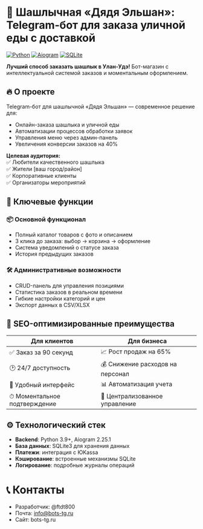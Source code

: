 # 🍢 Шашлычная «Дядя Эльшан»: Telegram-бот для заказа уличной еды с доставкой

[![Python](https://img.shields.io/badge/Python-3.9%2B-blue?logo=python)](https://python.org)
[![Aiogram](https://img.shields.io/badge/Aiogram-2.x-green?logo=telegram)](https://docs.aiogram.dev/)
[![SQLite](https://img.shields.io/badge/SQLite-3%2B-lightgrey?logo=sqlite)](https://sqlite.org)

**Лучший способ заказать шашлык в Улан-Удэ!** Бот-магазин с интеллектуальной системой заказов и моментальным оформлением.

## 🔥 О проекте
Telegram-бот для шашлычной «Дядя Эльшан» — современное решение для:
- Онлайн-заказа шашлыка и уличной еды
- Автоматизации процессов обработки заявок
- Управления меню через админ-панель
- Увеличения конверсии заказов на 40%

**Целевая аудитория:**  
✅ Любители качественного шашлыка  
✅ Жители [ваш город/район]  
✅ Корпоративные клиенты  
✅ Организаторы мероприятий

## 🚀 Ключевые функции
### 📦 Основной функционал
- Полный каталог товаров с фото и описанием
- 3 клика до заказа: выбор → корзина → оформление
- Система уведомлений о статусе заказа
- История предыдущих заказов

### 🛠 Административные возможности
- CRUD-панель для управления позициями
- Статистика заказов в реальном времени
- Гибкие настройки категорий и цен
- Экспорт данных в CSV/XLSX

## 📌 SEO-оптимизированные преимущества
| Для клиентов | Для бизнеса |
|--------------|-------------|
| ✅ Заказ за 90 секунд | 📈 Рост продаж на 65% |
| 🕑 24/7 доступность | 💰 Снижение расходов на персонал |
| 📲 Удобный интерфейс | 📊 Автоматизация учета |
| ⏱ Моментальное подтверждение | 🔐 Централизованное управление |

## ⚙️ Технологический стек
- **Backend**: Python 3.9+, Aiogram 2.25.1
- **База данных**: SQLite3 для хранения данных
- **Платежи**: интеграция с ЮKassa
- **Кэширование**: встроенные механизмы SQLite
- **Логирование**: подробные журналы операций

# 📞 Контакты
- Разработчик: @ftdt800
- Почта: info@bots-tg.ru
- Сайт: bots-tg.ru

